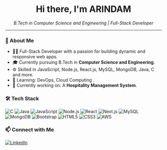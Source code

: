 <h1 align="center">Hi there, I'm ARINDAM</h1>

<p align="center">
  <em>B.Tech in Computer Science and Engineering | Full-Stack Developer</em>
</p>

---

### 🚀 About Me
- 🧑‍💻 Full-Stack Developer with a passion for building dynamic and responsive web apps.
- 🎓 Currently pursuing B.Tech in **Computer Science and Engineering**.
- ⚙️ Skilled in JavaScript, Node.js, React.js, MySQL, MongoDB, Java, C and more.
- 🌱 Learning: DevOps, Cloud Computing .
- 🔭 Currently working on: A **Hospitality Management System**.

### 🛠️ Tech Stack
![C](https://img.shields.io/badge/-C-black?style=flat-square&logo=c)
![Java](https://img.shields.io/badge/-Java-black?style=flat-square&logo=java)
![JavaScript](https://img.shields.io/badge/-JavaScript-black?style=flat-square&logo=javascript)
![Node.js](https://img.shields.io/badge/-Node.js-black?style=flat-square&logo=node.js)
![React](https://img.shields.io/badge/-React-black?style=flat-square&logo=react)
![Next.js](https://img.shields.io/badge/-Next.js-black?style=flat-square&logo=next.js)
![MySQL](https://img.shields.io/badge/-MySQL-black?style=flat-square&logo=mysql)
![MongoDB](https://img.shields.io/badge/-MongoDB-black?style=flat-square&logo=mongodb)
![Bootstrap](https://img.shields.io/badge/-Bootstrap-black?style=flat-square&logo=bootstrap)
![HTML5](https://img.shields.io/badge/-HTML5-black?style=flat-square&logo=html5)
![CSS3](https://img.shields.io/badge/-CSS3-black?style=flat-square&logo=css3)
![AWS](https://img.shields.io/badge/-AWS-black?style=flat-square&logo=amazonaws)


### 📫 Connect with Me

[![LinkedIn](https://img.shields.io/badge/-LinkedIn-blue?style=flat-square&logo=linkedin)]( https://www.linkedin.com/in/arindam-pradhan-5883532a6/)



